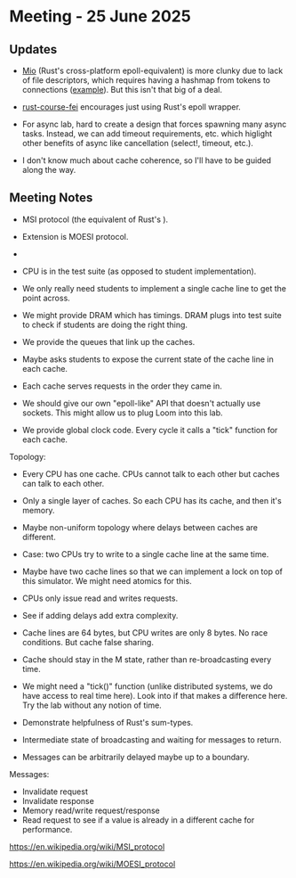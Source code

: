 # Meeting - 25 June 2025


## Updates

- [Mio](https://docs.rs/mio/) (Rust's cross-platform epoll-equivalent) is more clunky due to lack of file descriptors, which requires having a hashmap from tokens to connections ([example](https://github.com/tokio-rs/mio/blob/master/examples/tcp_server.rs)). But this isn't that big of a deal.
- [rust-course-fei](https://github.com/Kobzol/rust-course-fei/blob/main/lessons/09/exercises/src/lib.rs) encourages just using Rust's epoll wrapper.

- For async lab, hard to create a design that forces spawning many async tasks. Instead, we can add timeout requirements, etc. which higlight other benefits of async like cancellation (select!, timeout, etc.).

- I don't know much about cache coherence, so I'll have to be guided along the way.

## Meeting Notes

- MSI protocol (the equivalent of Rust's ).
- Extension is MOESI protocol.
- 

- CPU is in the test suite (as opposed to student implementation).
- We only really need students to implement a single cache line to get the point across.
- We might provide DRAM which has timings. DRAM plugs into test suite to check if students are doing the right thing.
- We provide the queues that link up the caches.
- Maybe asks students to expose the current state of the cache line in each cache.
- Each cache serves requests in the order they came in.
- We should give our own "epoll-like" API that doesn't actually use sockets. This might allow us to plug Loom into this lab.
- We provide global clock code. Every cycle it calls a "tick" function for each cache.

Topology:
- Every CPU has one cache. CPUs cannot talk to each other but caches can talk to each other.
- Only a single layer of caches. So each CPU has its cache, and then it's memory.
- Maybe non-uniform topology where delays between caches are different.

- Case: two CPUs try to write to a single cache line at the same time.
- Maybe have two cache lines so that we can implement a lock on top of this simulator. We might need atomics for this.

- CPUs only issue read and writes requests.
- See if adding delays add extra complexity.
- Cache lines are 64 bytes, but CPU writes are only 8 bytes. No race conditions. But cache false sharing.
- Cache should stay in the M state, rather than re-broadcasting every time.
- We might need a "tick()" function (unlike distributed systems, we do have access to real time here). Look into if that makes a difference here. Try the lab without any notion of time.
- Demonstrate helpfulness of Rust's sum-types.
- Intermediate state of broadcasting and waiting for messages to return.
- Messages can be arbitrarily delayed maybe up to a boundary.

Messages:
- Invalidate request
- Invalidate response
- Memory read/write request/response
- Read request to see if a value is already in a different cache for performance.

https://en.wikipedia.org/wiki/MSI_protocol

https://en.wikipedia.org/wiki/MOESI_protocol
